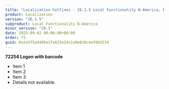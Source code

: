 ```yaml
---
title: "Localization hotfixes - 26.1.5 Local Functionality N-America, Release date September 2, 2025 - Hotfixes"
product: Localization
version: "26.1.5"
subproduct: Local Functionality N-America
minor_version: "26.1"
date: 2025-09-02 00:00:00+00:00
order: 73
guid: 6e2e3f5a4480a1fa825e24c1a9e820ceef0b5234
---
```


**72254 Logon with barcode**- Item 1- Item 2- Item 3- Details not available.
